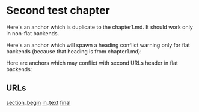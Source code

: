 # Second test chapter

<span id="section_begin"></span>

Here's an anchor which is duplicate to the chapter1.md. <span id="in_text"></span> It should work only in non-flat backends.

Here's an anchor which will spawn a heading conflict warning only for flat backends (because that heading is from chapter1.md): <span id="final"></span>

Here are anchors which may conflict with second URLs header in flat backends: <span id="urls-1"></span> <span id="urls-2"></span>

## URLs

[section_begin](#section_begin)
[in_text](#in_text)
[final](#final)
